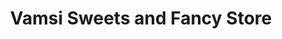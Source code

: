 ---
title: "Vamsi Sweets and Fancy Store"
url: /atreyapuram/vamsi-sweets-and-fancy-store/
shop: shop
---